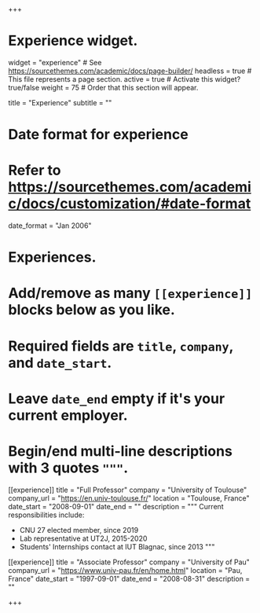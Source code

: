 +++
# Experience widget.
widget = "experience"  # See https://sourcethemes.com/academic/docs/page-builder/
headless = true  # This file represents a page section.
active = true  # Activate this widget? true/false
weight = 75  # Order that this section will appear.

title = "Experience"
subtitle = ""

# Date format for experience
#   Refer to https://sourcethemes.com/academic/docs/customization/#date-format
date_format = "Jan 2006"

# Experiences.
#   Add/remove as many `[[experience]]` blocks below as you like.
#   Required fields are `title`, `company`, and `date_start`.
#   Leave `date_end` empty if it's your current employer.
#   Begin/end multi-line descriptions with 3 quotes `"""`.
[[experience]]
  title = "Full Professor"
  company = "University of Toulouse"
  company_url = "https://en.univ-toulouse.fr/"
  location = "Toulouse, France"
  date_start = "2008-09-01"
  date_end = ""
  description = """
Current responsibilities include:
* CNU 27 elected member, since 2019
* Lab representative at UT2J, 2015-2020
* Students' Internships contact at IUT Blagnac, since 2013
"""

[[experience]]
  title = "Associate Professor"
  company = "University of Pau"
  company_url = "https://www.univ-pau.fr/en/home.html"
  location = "Pau, France"
  date_start = "1997-09-01"
  date_end = "2008-08-31"
  description = ""

+++
